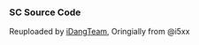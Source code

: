 <h3> SC Source Code </h3>

<p>Reuploaded by <a href="https://idang.team">iDangTeam</a>, Oringially from @i5xx</p>

